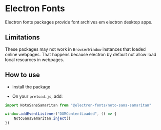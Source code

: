 # Electron Fonts

Electron fonts packages provide font archives em electron desktop apps.

## Limitations

These packages may not work in `BrowserWindow` instances that loaded online webpages. That happens because electron by default not allow load local resources in webpages.

## How to use

* Install the package

* On your `preload.js`, add:

```ts
import NotoSansSamaritan from "@electron-fonts/noto-sans-samaritan"

window.addEventListener("DOMContentLoaded", () => {
    NotoSansSamaritan.inject()
})
```